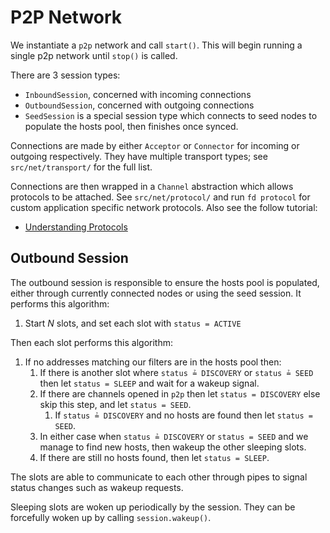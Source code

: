 # P2P Network

We instantiate a `p2p` network and call `start()`. This will begin running a single
p2p network until `stop()` is called.

There are 3 session types:

* `InboundSession`, concerned with incoming connections
* `OutboundSession`, concerned with outgoing connections
* `SeedSession` is a special session type which connects to seed nodes to populate
  the hosts pool, then finishes once synced.

Connections are made by either `Acceptor` or `Connector` for incoming or outgoing
respectively. They have multiple transport types; see `src/net/transport/` for the
full list.

Connections are then wrapped in a `Channel` abstraction which allows
protocols to be attached. See `src/net/protocol/` and run `fd protocol` for custom
application specific network protocols. Also see the follow tutorial:

* [Understanding Protocols](learn/dchat/creating-dchat/protocols.md)

## Outbound Session

The outbound session is responsible to ensure the hosts pool is populated, either
through currently connected nodes or using the seed session.
It performs this algorithm:

1. Start $N$ slots, and set each slot with `status = ACTIVE`

Then each slot performs this algorithm:

1. If no addresses matching our filters are in the hosts pool then:
    1. If there is another slot where `status ≟ DISCOVERY` or `status ≟ SEED` then
       let `status = SLEEP` and wait for a wakeup signal.
    2. If there are channels opened in `p2p` then let `status = DISCOVERY`
       else skip this step, and let `status = SEED`.
        1. If `status ≟ DISCOVERY` and no hosts are found then let `status = SEED`.
    3. In either case when `status ≟ DISCOVERY` or `status = SEED` and we manage to find
       new hosts, then wakeup the other sleeping slots.
    4. If there are still no hosts found, then let `status = SLEEP`.

The slots are able to communicate to each other through pipes to signal status changes
such as wakeup requests.

Sleeping slots are woken up periodically by the session. They can be forcefully woken up
by calling `session.wakeup()`.

